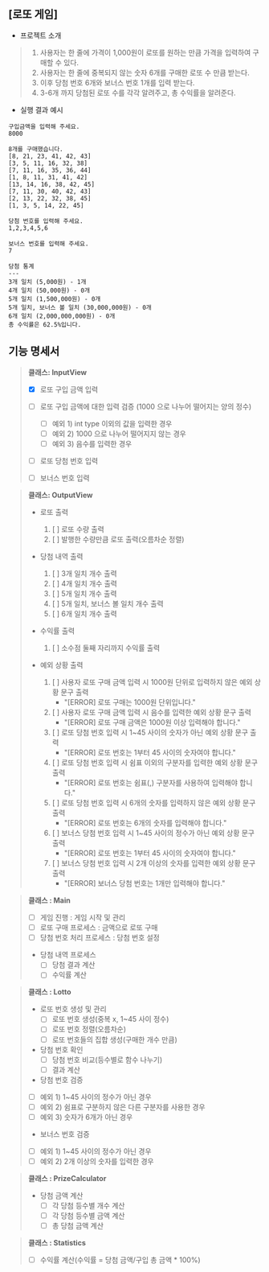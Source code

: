 ## [로또 게임]

- 프로젝트 소개

> 1) 사용자는 한 줄에 가격이 1,000원이 로또를 원하는 만큼 가격을 입력하여 구매할 수 있다.
> 2) 사용자는 한 줄에 중복되지 않는 숫자 6개를 구매한 로또 수 만큼 받는다.
> 3) 이후 당첨 번호 6개와 보너스 번호 1개를 입력 받는다.
> 4) 3-6개 까지 당첨된 로또 수를 각각 알려주고, 총 수익률을 알려준다.

- 실행 결과 예시

```
구입금액을 입력해 주세요.
8000

8개를 구매했습니다.
[8, 21, 23, 41, 42, 43]
[3, 5, 11, 16, 32, 38]
[7, 11, 16, 35, 36, 44]
[1, 8, 11, 31, 41, 42]
[13, 14, 16, 38, 42, 45]
[7, 11, 30, 40, 42, 43]
[2, 13, 22, 32, 38, 45]
[1, 3, 5, 14, 22, 45]

당첨 번호를 입력해 주세요.
1,2,3,4,5,6

보너스 번호를 입력해 주세요.
7

당첨 통계
---
3개 일치 (5,000원) - 1개
4개 일치 (50,000원) - 0개
5개 일치 (1,500,000원) - 0개
5개 일치, 보너스 볼 일치 (30,000,000원) - 0개
6개 일치 (2,000,000,000원) - 0개
총 수익률은 62.5%입니다.
```

## 기능 명세서

> **클래스: InputView**
> - [x] 로또 구입 금액 입력
> 
> - [ ] 로또 구입 금액에 대한 입력 검증 (1000 으로 나누어 떨어지는 양의 정수)
>    - [ ] 예외 1) int type 이외의 값을 입력한 경우
>    - [ ] 예외 2) 1000 으로 나누어 떨어지지 않는 경우
>    - [ ] 예외 3) 음수를 입력한 경우
>
> - [ ] 로또 당첨 번호 입력
>
> - [ ] 보너스 번호 입력


> **클래스: OutputView**
> - 로또 출력
>   1) [ ] 로또 수량 출력
>   2) [ ] 발행한 수량만큼 로또 출력(오름차순 정렬)
>
> - 당첨 내역 출력
>    1) [ ] 3개 일치 개수 출력
>    2) [ ] 4개 일치 개수 출력
>    3) [ ] 5개 일치 개수 출력
>    4) [ ] 5개 일치, 보너스 볼 일치 개수 출력
>    5) [ ] 6개 일치 개수 출력
>
> - 수익률 출력
>    1) [ ] 소수점 둘째 자리까지 수익률 출력
>
> - 예외 상황 출력
>    1) [ ] 사용자 로또 구매 금액 입력 시 1000원 단위로 입력하지 않은 예외 상황 문구 출력
>        - "[ERROR] 로또 구매는 1000원 단위입니다."
>    2) [ ] 사용자 로또 구매 금액 입력 시 음수를 입력한 예외 상황 문구 출력
>        - "[ERROR] 로또 구매 금액은 1000원 이상 입력해야 합니다."
>    3) [ ] 로또 당첨 번호 입력 시 1~45 사이의 숫자가 아닌 예외 상황 문구 출력
>        - "[ERROR] 로또 번호는 1부터 45 사이의 숫자여야 합니다."
>    4) [ ] 로또 당첨 번호 입력 시 쉼표 이외의 구분자를 입력한 예외 상황 문구 출력
>        - "[ERROR] 로또 번호는 쉼표(,) 구분자를 사용하여 입력해야 합니다."
>    5) [ ] 로또 당첨 번호 입력 시 6개의 숫자를 입력하지 않은 예외 상황 문구 출력
>        - "[ERROR] 로또 번호는 6개의 숫자를 입력해야 합니다."
>    6) [ ] 보너스 당첨 번호 입력 시 1~45 사이의 정수가 아닌 예외 상황 문구 출력
>        - "[ERROR] 로또 번호는 1부터 45 사이의 숫자여야 합니다."
>    7) [ ] 보너스 당첨 번호 입력 시 2개 이상의 숫자를 입력한 예외 상황 문구 출력
>        - "[ERROR] 보너스 당첨 번호는 1개만 입력해야 합니다."



> **클래스 : Main**
> - [ ] 게임 진행 : 게임 시작 및 관리
> - [ ] 로또 구매 프로세스 : 금액으로 로또 구매
> - [ ] 당첨 번호 처리 프로세스 : 당첨 번호 설정
> - 당첨 내역 프로세스
>   - [ ] 당첨 결과 계산
>   - [ ] 수익률 계산

> **클래스 : Lotto**
> - 로또 번호 생성 및 관리
>   - [ ] 로또 번호 생성(중복 x, 1~45 사이 정수)
>   - [ ] 로또 번호 정렬(오름차순)
>   - [ ] 로또 번호들의 집합 생성(구매한 개수 만큼)
>
> - 당첨 번호 확인 
>   - [ ] 당첨 번호 비교(등수별로 함수 나누기)
>   - [ ] 결과 계산
>
> - 당첨 번호 검증
>  - [ ] 예외 1) 1~45 사이의 정수가 아닌 경우
>  - [ ] 예외 2) 쉼표로 구분하지 않은 다른 구분자를 사용한 경우
>  - [ ] 예외 3) 숫자가 6개가 아닌 경우
>
> - 보너스 번호 검증
>  - [ ] 예외 1) 1~45 사이의 정수가 아닌 경우
>  - [ ] 예외 2) 2개 이상의 숫자를 입력한 경우


> **클래스 : PrizeCalculator**
> - 당첨 금액 계산
>    - [ ] 각 당첨 등수별 개수 계산
>    - [ ] 각 당첨 등수별 금액 계산
>    - [ ] 총 당첨 금액 계산

> **클래스 : Statistics**
> - [ ] 수익률 계산(수익률 = 당첨 금액/구입 총 금액 * 100%)